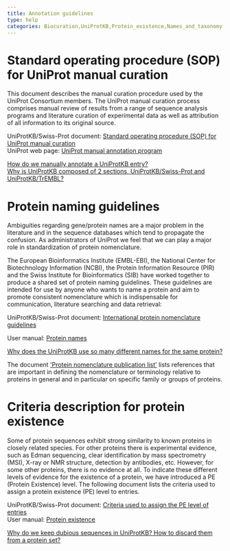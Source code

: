 ```yaml
---
title: Annotation guidelines
type: help
categories: Biocuration,UniProtKB,Protein_existence,Names_and_taxonomy,help
---
```


# Standard operating procedure (SOP) for UniProt manual curation

This document describes the manual curation procedure used by the UniProt Consortium members. The UniProt manual curation process comprises manual review of results from a range of sequence analysis programs and literature curation of experimental data as well as attribution of all information to its original source.

UniProtKB/Swiss-Prot document: [Standard operating procedure (SOP) for UniProt manual curation](https://github.com/ebi-uniprot/uniprot-manual/raw/main/pdfs/sop_manual_curation.pdf)  
UniProt web page: [UniProt manual annotation program](https://www.uniprot.org/help?query=category%3Abiocuration+AND+category%3Aproject)

[How do we manually annotate a UniProtKB entry?](https://www.uniprot.org/help/manual_curation)  
[Why is UniProtKB composed of 2 sections, UniProtKB/Swiss-Prot and UniProtKB/TrEMBL?](https://www.uniprot.org/help/uniprotkb_sections)

# Protein naming guidelines

Ambiguities regarding gene/protein names are a major problem in the literature and in the sequence databases which tend to propagate the confusion. As administrators of UniProt we feel that we can play a major role in standardization of protein nomenclature.

The European Bioinformatics Institute (EMBL-EBI), the National Center for Biotechnology Information (NCBI), the Protein Information Resource (PIR) and the Swiss Institute for Bioinformatics (SIB) have worked together to produce a shared set of protein naming guidelines. These guidelines are intended for use by anyone who wants to name a protein and aim to promote consistent nomenclature which is indispensable for communication, literature searching and data retrieval:

UniProtKB/Swiss-Prot document: [International protein nomenclature guidelines](https://ftp.ebi.ac.uk/pub/databases/uniprot/current_release/knowledgebase/complete/docs/International_Protein_Nomenclature_Guidelines.pdf)

User manual: [Protein names](https://www.uniprot.org/help/protein_names)

[Why does the UniProtKB use so many different names for the same protein?](https://www.uniprot.org/help/different_protein_gene_names)

The document ['Protein nomenclature publication list'](https://ftp.ebi.ac.uk/pub/databases/uniprot/current_release/knowledgebase/complete/docs/nomlist.txt) lists references that are important in defining the nomenclature or terminology relative to proteins in general and in particular on specific family or groups of proteins.

# Criteria description for protein existence

Some of protein sequences exhibit strong similarity to known proteins in closely related species. For other proteins there is experimental evidence, such as Edman sequencing, clear identification by mass spectrometry (MSI), X-ray or NMR structure, detection by antibodies, etc. However, for some other proteins, there is no evidence at all. To indicate these different levels of evidence for the existence of a protein, we have introduced a PE (Protein Existence) level. The following document lists the criteria used to assign a protein existence (PE) level to entries.

UniProtKB/Swiss-Prot document: [Criteria used to assign the PE level of entries](https://ftp.ebi.ac.uk/pub/databases/uniprot/current_release/knowledgebase/complete/docs/pe_criteria.txt)  
User manual: [Protein existence](https://www.uniprot.org/help/protein_existence)

[Why do we keep dubious sequences in UniProtKB? How to discard them from a protein set?](https://www.uniprot.org/help/dubious_sequences)

